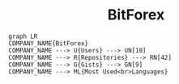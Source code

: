 <h1 align="center">BitForex</h1>

```mermaid
graph LR
COMPANY_NAME{BitForex}
COMPANY_NAME ---> U{Users} ---> UN[10]
COMPANY_NAME ---> R{Repositories} ---> RN[42]
COMPANY_NAME ---> G{Gists} ---> GN[9]
COMPANY_NAME ---> ML{Most Used<br>Languages}
```

